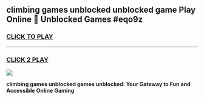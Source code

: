 
## climbing games unblocked unblocked game Play Online 👋 Unblocked Games #eqo9z
<h3>
<a href="https://premium.freeplayer.one?title=climbing_games_unblocked&ref=21F">CLICK TO PLAY</a></h3>
<hr>

<h3>
<a href="https://premium.freeplayer.one?title=climbing_games_unblocked&ref=21F">CLICK 2 PLAY</a>
  
</h3>

<a href="https://premium.freeplayer.one?title=climbing_games_unblocked&ref=21F/"><img src="https://clearcache.store/games.png"></a>


**climbing games unblocked games unblocked: Your Gateway to Fun and Accessible Online Gaming**

